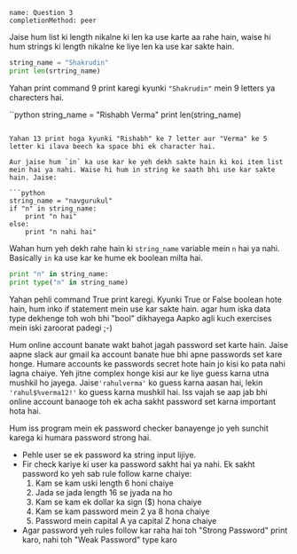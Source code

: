 ```ngMeta
name: Question 3
completionMethod: peer
```

Jaise hum list ki length nikalne ki len ka use karte aa rahe hain, waise hi hum strings ki length nikalne ke liye len ka use kar sakte hain.

```python
string_name = "Shakrudin"
print len(srtring_name)
```

Yahan print command 9 print karegi kyunki `"Shakrudin"` mein 9 letters ya charecters hai.

``python
string_name = "Rishabh Verma"
print len(string_name)
```

Yahan 13 print hoga kyunki "Rishabh" ke 7 letter aur "Verma" ke 5 letter ki ilava beech ka space bhi ek character hai.

Aur jaise hum `in` ka use kar ke yeh dekh sakte hain ki koi item list mein hai ya nahi. Waise hi hum in string ke saath bhi use kar sakte hain. Jaise:

```python
string_name = "navgurukul"
if "n" in string_name:
    print "n hai"
else:
    print "n nahi hai"
```

Wahan hum yeh dekh rahe hain ki `string_name` variable mein `n` hai ya nahi. Basically `in` ka use kar ke hume ek boolean milta hai.

```python
print "n" in string_name:
print type("n" in string_name)
```

Yahan pehli command True print karegi. Kyunki True or False boolean hote hain, hum inko if statement mein use kar sakte hain. agar hum iska data type dekhenge toh woh bhi "bool" dikhayega Aapko agli kuch exercises mein iski zaroorat padegi ;-)

Hum online account banate wakt bahot jagah password set karte hain. Jaise aapne slack aur gmail ka account banate hue bhi apne passwords set kare honge. Humare accounts ke passwords secret hote hain jo kisi ko pata nahi lagna chaiye. Yeh jitne complex honge kisi aur ke liye guess karna utna mushkil ho jayega. Jaise`'rahulverma'` ko guess karna aasan hai, lekin `'rahul$%verma12!'` ko guess karna mushkil hai. Iss vajah se aap jab bhi online account banaoge toh ek acha sakht password set karna important hota hai.

Hum iss program mein ek password checker banayenge jo yeh sunchit karega ki humara password strong hai.

* Pehle user se ek password ka string input lijiye.
* Fir check kariye ki user ka password sakht hai ya nahi. Ek sakht password ko yeh sab rule follow karne chaiye:
	1. Kam se kam uski length 6 honi chaiye
	2. Jada se jada length 16 se jyada na ho
	3. Kam se kam ek dollar ka sign ($) hona chaiye
	4. Kam se kam password mein 2 ya 8 hona chaiye
	5. Password mein capital A ya capital Z hona chaiye
* Agar password yeh rules follow kar raha hai toh "Strong Password" print karo, nahi toh "Weak Password" type karo